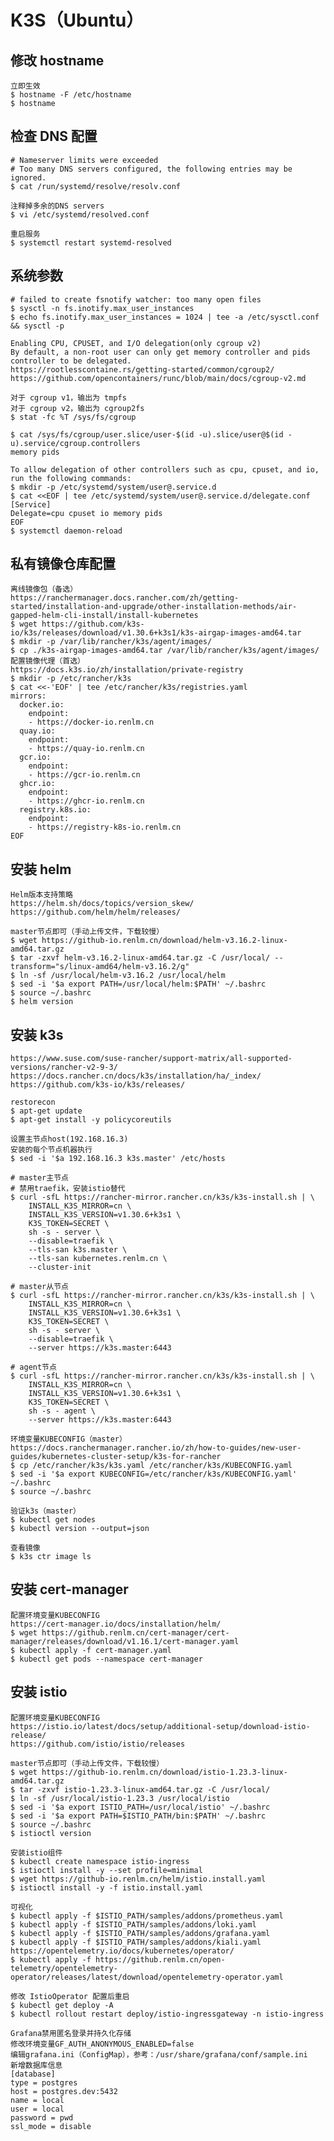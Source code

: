 # K3S（Ubuntu）

## 修改 hostname
	立即生效
	$ hostname -F /etc/hostname
	$ hostname

## 检查 DNS 配置
	# Nameserver limits were exceeded
	# Too many DNS servers configured, the following entries may be ignored.
	$ cat /run/systemd/resolve/resolv.conf
	
	注释掉多余的DNS servers
	$ vi /etc/systemd/resolved.conf
	
	重启服务
	$ systemctl restart systemd-resolved
	
## 系统参数
	# failed to create fsnotify watcher: too many open files
	$ sysctl -n fs.inotify.max_user_instances
	$ echo fs.inotify.max_user_instances = 1024 | tee -a /etc/sysctl.conf && sysctl -p
	
```
Enabling CPU, CPUSET, and I/O delegation(only cgroup v2)
By default, a non-root user can only get memory controller and pids controller to be delegated.
https://rootlesscontaine.rs/getting-started/common/cgroup2/	
https://github.com/opencontainers/runc/blob/main/docs/cgroup-v2.md

对于 cgroup v1，输出为 tmpfs
对于 cgroup v2，输出为 cgroup2fs
$ stat -fc %T /sys/fs/cgroup

$ cat /sys/fs/cgroup/user.slice/user-$(id -u).slice/user@$(id -u).service/cgroup.controllers
memory pids

To allow delegation of other controllers such as cpu, cpuset, and io, run the following commands:
$ mkdir -p /etc/systemd/system/user@.service.d
$ cat <<EOF | tee /etc/systemd/system/user@.service.d/delegate.conf
[Service]
Delegate=cpu cpuset io memory pids
EOF
$ systemctl daemon-reload
```

## 私有镜像仓库配置
```
离线镜像包（备选）
https://ranchermanager.docs.rancher.com/zh/getting-started/installation-and-upgrade/other-installation-methods/air-gapped-helm-cli-install/install-kubernetes
$ wget https://github.com/k3s-io/k3s/releases/download/v1.30.6+k3s1/k3s-airgap-images-amd64.tar
$ mkdir -p /var/lib/rancher/k3s/agent/images/
$ cp ./k3s-airgap-images-amd64.tar /var/lib/rancher/k3s/agent/images/
配置镜像代理（首选）
https://docs.k3s.io/zh/installation/private-registry
$ mkdir -p /etc/rancher/k3s
$ cat <<-'EOF' | tee /etc/rancher/k3s/registries.yaml
mirrors:
  docker.io:
    endpoint:
    - https://docker-io.renlm.cn
  quay.io:
    endpoint:
    - https://quay-io.renlm.cn
  gcr.io:
    endpoint:
    - https://gcr-io.renlm.cn
  ghcr.io:
    endpoint:
    - https://ghcr-io.renlm.cn
  registry.k8s.io:
    endpoint:
    - https://registry-k8s-io.renlm.cn
EOF
```
	
## 安装 helm
	Helm版本支持策略
	https://helm.sh/docs/topics/version_skew/
	https://github.com/helm/helm/releases/
	
	master节点即可（手动上传文件，下载较慢）
	$ wget https://github-io.renlm.cn/download/helm-v3.16.2-linux-amd64.tar.gz
	$ tar -zxvf helm-v3.16.2-linux-amd64.tar.gz -C /usr/local/ --transform="s/linux-amd64/helm-v3.16.2/g"
	$ ln -sf /usr/local/helm-v3.16.2 /usr/local/helm
	$ sed -i '$a export PATH=/usr/local/helm:$PATH' ~/.bashrc
	$ source ~/.bashrc
	$ helm version

## 安装 k3s
	https://www.suse.com/suse-rancher/support-matrix/all-supported-versions/rancher-v2-9-3/
	https://docs.rancher.cn/docs/k3s/installation/ha/_index/
	https://github.com/k3s-io/k3s/releases/
	
	restorecon
	$ apt-get update
	$ apt-get install -y policycoreutils
	
	设置主节点host(192.168.16.3)
	安装的每个节点机器执行
	$ sed -i '$a 192.168.16.3 k3s.master' /etc/hosts
		
```	
# master主节点
# 禁用traefik，安装istio替代
$ curl -sfL https://rancher-mirror.rancher.cn/k3s/k3s-install.sh | \
    INSTALL_K3S_MIRROR=cn \
    INSTALL_K3S_VERSION=v1.30.6+k3s1 \
    K3S_TOKEN=SECRET \
    sh -s - server \
    --disable=traefik \
    --tls-san k3s.master \
    --tls-san kubernetes.renlm.cn \
    --cluster-init
```

```	
# master从节点
$ curl -sfL https://rancher-mirror.rancher.cn/k3s/k3s-install.sh | \
    INSTALL_K3S_MIRROR=cn \
    INSTALL_K3S_VERSION=v1.30.6+k3s1 \
    K3S_TOKEN=SECRET \
    sh -s - server \
    --disable=traefik \
    --server https://k3s.master:6443
```

```	
# agent节点
$ curl -sfL https://rancher-mirror.rancher.cn/k3s/k3s-install.sh | \
    INSTALL_K3S_MIRROR=cn \
    INSTALL_K3S_VERSION=v1.30.6+k3s1 \
    K3S_TOKEN=SECRET \
    sh -s - agent \
    --server https://k3s.master:6443
```

	环境变量KUBECONFIG（master）
	https://docs.ranchermanager.rancher.io/zh/how-to-guides/new-user-guides/kubernetes-cluster-setup/k3s-for-rancher
	$ cp /etc/rancher/k3s/k3s.yaml /etc/rancher/k3s/KUBECONFIG.yaml
	$ sed -i '$a export KUBECONFIG=/etc/rancher/k3s/KUBECONFIG.yaml' ~/.bashrc
	$ source ~/.bashrc
	
	验证k3s（master）
	$ kubectl get nodes
	$ kubectl version --output=json
	
	查看镜像
	$ k3s ctr image ls

## 安装 cert-manager
	配置环境变量KUBECONFIG
	https://cert-manager.io/docs/installation/helm/
	$ wget https://github.renlm.cn/cert-manager/cert-manager/releases/download/v1.16.1/cert-manager.yaml
	$ kubectl apply -f cert-manager.yaml
	$ kubectl get pods --namespace cert-manager
	
## 安装 istio
	配置环境变量KUBECONFIG
	https://istio.io/latest/docs/setup/additional-setup/download-istio-release/
	https://github.com/istio/istio/releases
	
	master节点即可（手动上传文件，下载较慢）
	$ wget https://github-io.renlm.cn/download/istio-1.23.3-linux-amd64.tar.gz
	$ tar -zxvf istio-1.23.3-linux-amd64.tar.gz -C /usr/local/
	$ ln -sf /usr/local/istio-1.23.3 /usr/local/istio
	$ sed -i '$a export ISTIO_PATH=/usr/local/istio' ~/.bashrc
	$ sed -i '$a export PATH=$ISTIO_PATH/bin:$PATH' ~/.bashrc
	$ source ~/.bashrc
	$ istioctl version
	
	安装istio组件
	$ kubectl create namespace istio-ingress
	$ istioctl install -y --set profile=minimal
	$ wget https://github-io.renlm.cn/helm/istio.install.yaml
	$ istioctl install -y -f istio.install.yaml
	
	可视化
	$ kubectl apply -f $ISTIO_PATH/samples/addons/prometheus.yaml
	$ kubectl apply -f $ISTIO_PATH/samples/addons/loki.yaml
	$ kubectl apply -f $ISTIO_PATH/samples/addons/grafana.yaml
	$ kubectl apply -f $ISTIO_PATH/samples/addons/kiali.yaml
	https://opentelemetry.io/docs/kubernetes/operator/
	$ kubectl apply -f https://github.renlm.cn/open-telemetry/opentelemetry-operator/releases/latest/download/opentelemetry-operator.yaml
	
	修改 IstioOperator 配置后重启
	$ kubectl get deploy -A
	$ kubectl rollout restart deploy/istio-ingressgateway -n istio-ingress

```
Grafana禁用匿名登录并持久化存储
修改环境变量GF_AUTH_ANONYMOUS_ENABLED=false
编辑grafana.ini（ConfigMap），参考：/usr/share/grafana/conf/sample.ini
新增数据库信息
[database]
type = postgres
host = postgres.dev:5432
name = local
user = local
password = pwd
ssl_mode = disable
```
